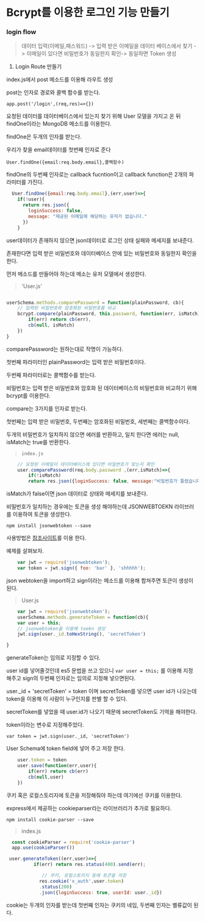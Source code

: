 # Bcrypt를 이용한 로그인 기능 만들기

### login flow
> 데이터 입력(이메일,패스워드) -> 입력 받은 이메일을 데이터 베이스에서 찾기 -> 이메일이 있다면 비밀번호가 동일한지 확인-> 동일하면 Token 생성

1. Login Route 만들기

index.js에서 post 메소드를 이용해 라우트 생성

post는 인자로 경로와 콜백 함수를 받는다.

`app.post('/login',(req,res)=>{})`

요청된 데이터를 데이터베이스에서 있는지 찾기 위해 User 모델을 가지고 온 뒤 findOne이라는 MongoDB 메소드를 이용한다.

findOne은 두개의 인자를 받는다.

우리가 찾을 email데이터를 첫번째 인자로 준다

`User.findOne({email:req.body.email},콜백함수)`

findOne의 두번째 인자로는 callback fucntion이고 callback function은 2개의 파라미터를 가진다.

```js
  User.findOne({email:req.body.email},(err,user)=>{
    if(!user){
      return res.json({
        loginSuccess: false,
        message: "제공된 이메일에 해당하는 유저가 없습니다."
      })
    }
```

user데이터가 존재하지 않으면 json데이터로 로그인 상태 실패와 메세지를 보내준다.

존재한다면 입력 받은 비밀번호와 데이터베이스 안에 있는 비밀번호와 동일한지 확인을 한다.

먼저 메소드를 만들어야 하는데 메소는 유저 모델에서 생성한다.

> 'User.js'

```js

userSchema.methods.comparePassword = function(plainPassword, cb){
    // 입력된 비밀번호와 암호화된 비밀번호를 비교
    bcrypt.compare(plainPassword, this.password, function(err, isMatch){
        if(err) return cb(err),
        cb(null, isMatch)
    })
}
```

comparePassword는 원하는대로 작명이 가능하다. 

첫번째 파라미터인 plainPassword는 입력 받은 비밀번호이다.

두번째 파라미터로는 콜백함수를 받는다.

비밀번호는 입력 받은 비밀번호와 암호화 된 데이터베이스의 비밀번호와 비교하기 위해 bcrypt를 이용한다.

compare는 3가지를 인자로 받는다.

첫번째는 입력 받은 비밀번호, 두번째는 암호화된 비밀번호, 세번째는 콜백함수이다.

두개의 비밀번호가 일치하지 않으면 에러를 반환하고, 일치 한다면 에러는 null, isMatch는 true를 반환한다.

> `index.js`

```js
    // 요청된 이메일이 데이터베이스에 있다면 비밀번호가 맞는지 확인
    user.comparePassword(req.body.password ,(err,isMatch)=>{
        if(!isMatch)
        return res.json({loginSuccess: false, message:"비밀번호가 틀렸습니다."})
```

isMatch가 false이면 json 데이터로 상태와 메세지를 보내준다.

비밀번호가 일치하는 경우에는 토큰을 생성 해야하는데 JSONWEBTOEKN 라이브러를 이용하여 토큰을 생성한다.

`npm install jsonwebtoken --save`

사용방법은 [참조사이트](https://www.npmjs.com/package/jsonwebtoken)를 이용 한다.

예제를 살펴보자.

```js
    var jwt = require('jsonwebtoken');
    var token = jwt.sign({ foo: 'bar' }, 'shhhhh');
```

json webtoken을 import하고 sign이라는 메소드를 이용해 합쳐주면 토큰이 생성이 된다.

> User.js

```js
    var jwt = require('jsonwebtoken');
    userSchema.methods.generateToken = function(cb){
    var user = this;
    // jsonwebtoken을 이용해 toekn 생성
    jwt.sign(user._id.toHexString(), 'secretToken')

}

```

generateToken는 임의로 지정할 수 있다.

user id를 넣어줄것인데 es5 문법을 쓰고 있으니 `var user = this;` 를 이용해 지정 해주고 sign의 두번째 인자로는 임의로 지정해 넣으면된다.

user._id + 'secretToken' = token 이며  secretToken를 넣으면 user id가 나오는데 token을 이용해 이 사람이 누구인지를 판별 할 수 있다.

secretToken를 넣었을 때 user.id가 나오기 때문에 secretToken도 기억을 해야한다. 

token이라는 변수로 지정해주었다.

` var token = jwt.sign(user._id, 'secretToken') ` 

User Schema에 token field에 넣어 주고 저장 한다.


```js
    user.token = token
    user.save(function(err,user){
        if(err) return cb(err)
        cb(null,user)
    })
```

쿠키 혹은 로컬스토리지에 토큰을 저장해줘야 하는데 여기에선 쿠키를 이용한다.

express에서 제공하는 cookieparser라는 라이브러리가 추가로 필요하다. 

`npm install cookie-parser --save`

>index.js

```js
  const cookieParser = require('cookie-parser')
  app.use(cookieParser())
```


```js
 user.generateToken((err,user)=>{
          if(err) return res.status(400).send(err);

             // 쿠키, 로컬스토리지 등에 토큰을 저장
            res.cookie('x_auth',user.token)
            .status(200)
            .json({loginSuccess: true, userId: user._id})


```

cookie는 두개의 인자를 받는데 첫번째 인자는 쿠키의 네임, 두번째 인자는 벨류값이 된다.


